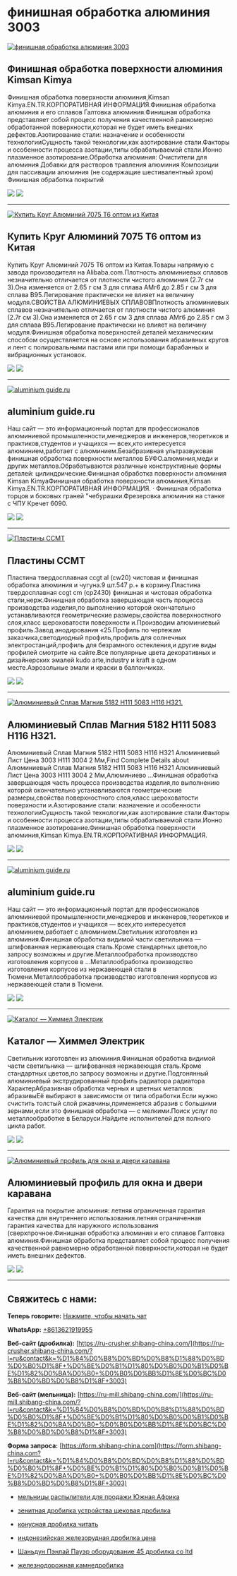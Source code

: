 # финишная обработка алюминия 3003

<a href="https://swt.shibang-china.com/?l=ru&img&k=%D1%84%D0%B8%D0%BD%D0%B8%D1%88%D0%BD%D0%B0%D1%8F+%D0%BE%D0%B1%D1%80%D0%B0%D0%B1%D0%BE%D1%82%D0%BA%D0%B0+%D0%B0%D0%BB%D1%8E%D0%BC%D0%B8%D0%BD%D0%B8%D1%8F+3003" target="_blank">![финишная обработка алюминия 3003](http://static.shibang-china.com/all-800x300/155.jpg)</a>

## Финишная обработка поверхности алюминия Kimsan Kimya
Финишная обработка поверхности алюминия,Kimsan Kimya.EN.TR.КОРПОРАТИВНАЯ ИНФОРМАЦИЯ.Финишная обработка алюминия и его сплавов Галтовка алюминия.Финишная обработка представляет собой процесс получения качественной равномерно обработанной поверхности,которая не будет иметь внешних дефектов.Азотирование стали: назначение и особенности технологииСущность такой технологии,как азотирование стали.Факторы и особенности процесса азотации,типы обрабатываемой стали.Ионно плазменное азотирование.Обработка алюминия: Очистители для алюминия Добавки для растворов травления алюминия Композиции для пассивации алюминия (не содержащие шестивалентный хром) Финишная обработка покрытий


<a href="https://whatsapp.shibangsoft.com/WhatsApp.php" target="_blank" title="WhatsApp">![](http://static.shibang-china.com/icon/whatsapp.png)</a> <a href="https://swt.shibang-china.com/?l=ru&icon&k=%D1%84%D0%B8%D0%BD%D0%B8%D1%88%D0%BD%D0%B0%D1%8F+%D0%BE%D0%B1%D1%80%D0%B0%D0%B1%D0%BE%D1%82%D0%BA%D0%B0+%D0%B0%D0%BB%D1%8E%D0%BC%D0%B8%D0%BD%D0%B8%D1%8F+3003" target="_blank">![](http://static.shibang-china.com/icon/chat-ru.png)</a>

---

<a href="https://swt.shibang-china.com/?l=ru&img&k=%D1%84%D0%B8%D0%BD%D0%B8%D1%88%D0%BD%D0%B0%D1%8F+%D0%BE%D0%B1%D1%80%D0%B0%D0%B1%D0%BE%D1%82%D0%BA%D0%B0+%D0%B0%D0%BB%D1%8E%D0%BC%D0%B8%D0%BD%D0%B8%D1%8F+3003" target="_blank">![Купить Круг Алюминий 7075 T6 оптом из Китая](http://static.shibang-china.com/all-800x300/1444.jpg)</a>

## Купить Круг Алюминий 7075 T6 оптом из Китая
Купить Круг Алюминий 7075 T6 оптом из Китая.Товары напрямую с завода производителя на Alibaba.com.Плотность алюминиевых сплавов незначительно отличается от плотности чистого алюминия (2.7г см 3).Она изменяется от 2.65 г см 3 для сплава АМг6 до 2.85 г см 3 для сплава В95.Легирование практически не влияет на величину модуля.СВОЙСТВА АЛЮМИНИЕВЫХ СПЛАВОВПлотность алюминиевых сплавов незначительно отличается от плотности чистого алюминия (2.7г см 3).Она изменяется от 2.65 г см 3 для сплава АМг6 до 2.85 г см 3 для сплава В95.Легирование практически не влияет на величину модуля.Финишная обработка поверхностей деталей механическим способом осуществляется на основе использования абразивных кругов и лент с полировальными пастами или при помощи барабанных и вибрационных установок.


<a href="https://whatsapp.shibangsoft.com/WhatsApp.php" target="_blank" title="WhatsApp">![](http://static.shibang-china.com/icon/whatsapp.png)</a> <a href="https://swt.shibang-china.com/?l=ru&icon&k=%D1%84%D0%B8%D0%BD%D0%B8%D1%88%D0%BD%D0%B0%D1%8F+%D0%BE%D0%B1%D1%80%D0%B0%D0%B1%D0%BE%D1%82%D0%BA%D0%B0+%D0%B0%D0%BB%D1%8E%D0%BC%D0%B8%D0%BD%D0%B8%D1%8F+3003" target="_blank">![](http://static.shibang-china.com/icon/chat-ru.png)</a>

---

<a href="https://swt.shibang-china.com/?l=ru&img&k=%D1%84%D0%B8%D0%BD%D0%B8%D1%88%D0%BD%D0%B0%D1%8F+%D0%BE%D0%B1%D1%80%D0%B0%D0%B1%D0%BE%D1%82%D0%BA%D0%B0+%D0%B0%D0%BB%D1%8E%D0%BC%D0%B8%D0%BD%D0%B8%D1%8F+3003" target="_blank">![aluminium guide.ru](http://static.shibang-china.com/all-800x300/1084.jpg)</a>

## aluminium guide.ru
Наш сайт — это информационный портал для профессионалов алюминиевой промышленности,менеджеров и инженеров,теоретиков и практиков,студентов и учащихся — всех,кто интересуется алюминием,работает с алюминием.Безабразивная ультразвуковая финишная обработка поверхности металлов БУФО.алюминия,меди и других металлов.Обрабатываются различные конструктивные формы деталей: цилиндрические.Финишная обработка поверхности алюминия Kimsan KimyaФинишная обработка поверхности алюминия,Kimsan Kimya.EN.TR.КОРПОРАТИВНАЯ ИНФОРМАЦИЯ.&nbsp;&#0183;&#32;Финишная обработка торцов и боковых граней &quot;чебурашки.Фрезеровка алюминия на станке с ЧПУ Кречет 6090.


<a href="https://whatsapp.shibangsoft.com/WhatsApp.php" target="_blank" title="WhatsApp">![](http://static.shibang-china.com/icon/whatsapp.png)</a> <a href="https://swt.shibang-china.com/?l=ru&icon&k=%D1%84%D0%B8%D0%BD%D0%B8%D1%88%D0%BD%D0%B0%D1%8F+%D0%BE%D0%B1%D1%80%D0%B0%D0%B1%D0%BE%D1%82%D0%BA%D0%B0+%D0%B0%D0%BB%D1%8E%D0%BC%D0%B8%D0%BD%D0%B8%D1%8F+3003" target="_blank">![](http://static.shibang-china.com/icon/chat-ru.png)</a>

---

<a href="https://swt.shibang-china.com/?l=ru&img&k=%D1%84%D0%B8%D0%BD%D0%B8%D1%88%D0%BD%D0%B0%D1%8F+%D0%BE%D0%B1%D1%80%D0%B0%D0%B1%D0%BE%D1%82%D0%BA%D0%B0+%D0%B0%D0%BB%D1%8E%D0%BC%D0%B8%D0%BD%D0%B8%D1%8F+3003" target="_blank">![Пластины CCMT](http://static.shibang-china.com/all-800x300/1276.jpg)</a>

## Пластины CCMT
Пластина твердосплавная ccgt al (cw20) чистовая и финишная обработка алюминия и чугуна.9 шт.547 р.+ в корзину.Пластина твердосплавная ccgt cm (cp2430) финишная и чистовая обработка стали,нерж.Финишная обработка завершающая часть процесса производства изделия,по выполнению которой окончательно устанавливаются геометрические размеры,свойства поверхностного слоя,класс шероховатости поверхности и.Производим алюминиевый профиль.Завод анодирования &#171;25.Профиль по чертежам заказчика,светодиодный профиль,профиль для солнечных электростанций,профиль для безрамного остекления,и другие виды профилей смотрите на сайте.Все популярные цвета декоративных и дизайнерских эмалей kudo arte,industry и kraft в одном месте.Аэрозольные эмали и краски в баллончиках.


<a href="https://whatsapp.shibangsoft.com/WhatsApp.php" target="_blank" title="WhatsApp">![](http://static.shibang-china.com/icon/whatsapp.png)</a> <a href="https://swt.shibang-china.com/?l=ru&icon&k=%D1%84%D0%B8%D0%BD%D0%B8%D1%88%D0%BD%D0%B0%D1%8F+%D0%BE%D0%B1%D1%80%D0%B0%D0%B1%D0%BE%D1%82%D0%BA%D0%B0+%D0%B0%D0%BB%D1%8E%D0%BC%D0%B8%D0%BD%D0%B8%D1%8F+3003" target="_blank">![](http://static.shibang-china.com/icon/chat-ru.png)</a>

---

<a href="https://swt.shibang-china.com/?l=ru&img&k=%D1%84%D0%B8%D0%BD%D0%B8%D1%88%D0%BD%D0%B0%D1%8F+%D0%BE%D0%B1%D1%80%D0%B0%D0%B1%D0%BE%D1%82%D0%BA%D0%B0+%D0%B0%D0%BB%D1%8E%D0%BC%D0%B8%D0%BD%D0%B8%D1%8F+3003" target="_blank">![Алюминиевый Сплав Магния 5182 H111 5083 H116 H321.](http://static.shibang-china.com/all-800x300/1413.jpg)</a>

## Алюминиевый Сплав Магния 5182 H111 5083 H116 H321.
Алюминиевый Сплав Магния 5182 H111 5083 H116 H321 Алюминиевый Лист Цена 3003 H111 3004 2 Мм,Find Complete Details about Алюминиевый Сплав Магния 5182 H111 5083 H116 H321 Алюминиевый Лист Цена 3003 H111 3004 2 Мм,Алюминиево …Финишная обработка завершающая часть процесса производства изделия,по выполнению которой окончательно устанавливаются геометрические размеры,свойства поверхностного слоя,класс шероховатости поверхности и.Азотирование стали: назначение и особенности технологииСущность такой технологии,как азотирование стали.Факторы и особенности процесса азотации,типы обрабатываемой стали.Ионно плазменное азотирование.Финишная обработка поверхности алюминия,Kimsan Kimya.EN.TR.КОРПОРАТИВНАЯ ИНФОРМАЦИЯ.


<a href="https://whatsapp.shibangsoft.com/WhatsApp.php" target="_blank" title="WhatsApp">![](http://static.shibang-china.com/icon/whatsapp.png)</a> <a href="https://swt.shibang-china.com/?l=ru&icon&k=%D1%84%D0%B8%D0%BD%D0%B8%D1%88%D0%BD%D0%B0%D1%8F+%D0%BE%D0%B1%D1%80%D0%B0%D0%B1%D0%BE%D1%82%D0%BA%D0%B0+%D0%B0%D0%BB%D1%8E%D0%BC%D0%B8%D0%BD%D0%B8%D1%8F+3003" target="_blank">![](http://static.shibang-china.com/icon/chat-ru.png)</a>

---

<a href="https://swt.shibang-china.com/?l=ru&img&k=%D1%84%D0%B8%D0%BD%D0%B8%D1%88%D0%BD%D0%B0%D1%8F+%D0%BE%D0%B1%D1%80%D0%B0%D0%B1%D0%BE%D1%82%D0%BA%D0%B0+%D0%B0%D0%BB%D1%8E%D0%BC%D0%B8%D0%BD%D0%B8%D1%8F+3003" target="_blank">![aluminium guide.ru](http://static.shibang-china.com/all-800x300/209.jpg)</a>

## aluminium guide.ru
Наш сайт — это информационный портал для профессионалов алюминиевой промышленности,менеджеров и инженеров,теоретиков и практиков,студентов и учащихся — всех,кто интересуется алюминием,работает с алюминием.Светильник изготовлен из алюминия.Финишная обработка видимой части светильника — шлифованная нержавеющая сталь.Кроме стандартных цветов,по запросу возможны и другие.Металлообработка производство изготовления корпусов в …Металлообработка производство изготовления корпусов из нержавеющей стали в Тюмени.Металлообработка производство изготовления корпусов из нержавеющей стали в Тюмени.


<a href="https://whatsapp.shibangsoft.com/WhatsApp.php" target="_blank" title="WhatsApp">![](http://static.shibang-china.com/icon/whatsapp.png)</a> <a href="https://swt.shibang-china.com/?l=ru&icon&k=%D1%84%D0%B8%D0%BD%D0%B8%D1%88%D0%BD%D0%B0%D1%8F+%D0%BE%D0%B1%D1%80%D0%B0%D0%B1%D0%BE%D1%82%D0%BA%D0%B0+%D0%B0%D0%BB%D1%8E%D0%BC%D0%B8%D0%BD%D0%B8%D1%8F+3003" target="_blank">![](http://static.shibang-china.com/icon/chat-ru.png)</a>

---

<a href="https://swt.shibang-china.com/?l=ru&img&k=%D1%84%D0%B8%D0%BD%D0%B8%D1%88%D0%BD%D0%B0%D1%8F+%D0%BE%D0%B1%D1%80%D0%B0%D0%B1%D0%BE%D1%82%D0%BA%D0%B0+%D0%B0%D0%BB%D1%8E%D0%BC%D0%B8%D0%BD%D0%B8%D1%8F+3003" target="_blank">![Каталог — Химмел Электрик](http://static.shibang-china.com/all-800x300/45.jpg)</a>

## Каталог — Химмел Электрик
Светильник изготовлен из алюминия.Финишная обработка видимой части светильника — шлифованная нержавеющая сталь.Кроме стандартных цветов,по запросу возможны и другие.Подгонянный алюминиевый экструдированный профиль радиатора радиатора ХарактерАбразивная обработка черных и цветных металлов: абразивыЕё выбирают в зависимости от типа обработки.Если нужно счистить толстый слой ржавчины,применяется абразив с большими зернами,если это финишная обработка — с мелкими.Поиск услуг по металлообработке в Беларуси.Найдите исполнителей для полного цикла работ.


<a href="https://whatsapp.shibangsoft.com/WhatsApp.php" target="_blank" title="WhatsApp">![](http://static.shibang-china.com/icon/whatsapp.png)</a> <a href="https://swt.shibang-china.com/?l=ru&icon&k=%D1%84%D0%B8%D0%BD%D0%B8%D1%88%D0%BD%D0%B0%D1%8F+%D0%BE%D0%B1%D1%80%D0%B0%D0%B1%D0%BE%D1%82%D0%BA%D0%B0+%D0%B0%D0%BB%D1%8E%D0%BC%D0%B8%D0%BD%D0%B8%D1%8F+3003" target="_blank">![](http://static.shibang-china.com/icon/chat-ru.png)</a>

---

<a href="https://swt.shibang-china.com/?l=ru&img&k=%D1%84%D0%B8%D0%BD%D0%B8%D1%88%D0%BD%D0%B0%D1%8F+%D0%BE%D0%B1%D1%80%D0%B0%D0%B1%D0%BE%D1%82%D0%BA%D0%B0+%D0%B0%D0%BB%D1%8E%D0%BC%D0%B8%D0%BD%D0%B8%D1%8F+3003" target="_blank">![Алюминиевый профиль для окна и двери каравана](http://static.shibang-china.com/all-800x300/175.jpg)</a>

## Алюминиевый профиль для окна и двери каравана
Гарантия на покрытие алюминия: летняя ограниченная гарантия качества для внутреннего использования.летняя ограниченная гарантия качества для наружного использования (сверхпрочное.Финишная обработка алюминия и его сплавов Галтовка алюминия.Финишная обработка представляет собой процесс получения качественной равномерно обработанной поверхности,которая не будет иметь внешних дефектов.

<a href="https://whatsapp.shibangsoft.com/WhatsApp.php" target="_blank" title="WhatsApp">![](http://static.shibang-china.com/icon/whatsapp.png)</a> <a href="https://swt.shibang-china.com/?l=ru&icon&k=%D1%84%D0%B8%D0%BD%D0%B8%D1%88%D0%BD%D0%B0%D1%8F+%D0%BE%D0%B1%D1%80%D0%B0%D0%B1%D0%BE%D1%82%D0%BA%D0%B0+%D0%B0%D0%BB%D1%8E%D0%BC%D0%B8%D0%BD%D0%B8%D1%8F+3003" target="_blank">![](http://static.shibang-china.com/icon/chat-ru.png)</a>

---
## Свяжитесь с нами:

**Теперь говорите:** [Нажмите, чтобы начать чат](https://swt.shibang-china.com?l=ru&contact&k=%D1%84%D0%B8%D0%BD%D0%B8%D1%88%D0%BD%D0%B0%D1%8F+%D0%BE%D0%B1%D1%80%D0%B0%D0%B1%D0%BE%D1%82%D0%BA%D0%B0+%D0%B0%D0%BB%D1%8E%D0%BC%D0%B8%D0%BD%D0%B8%D1%8F+3003)

**WhatsApp:**  [+8613621919955](https://whatsapp.shibangsoft.com/WhatsApp.php)

**Веб-сайт (дробилка):** [https://ru-crusher.shibang-china.com/](https://ru-crusher.shibang-china.com/?l=ru&contact&k=%D1%84%D0%B8%D0%BD%D0%B8%D1%88%D0%BD%D0%B0%D1%8F+%D0%BE%D0%B1%D1%80%D0%B0%D0%B1%D0%BE%D1%82%D0%BA%D0%B0+%D0%B0%D0%BB%D1%8E%D0%BC%D0%B8%D0%BD%D0%B8%D1%8F+3003)

**Веб-сайт (мельница):** [https://ru-mill.shibang-china.com/](https://ru-mill.shibang-china.com/?l=ru&contact&k=%D1%84%D0%B8%D0%BD%D0%B8%D1%88%D0%BD%D0%B0%D1%8F+%D0%BE%D0%B1%D1%80%D0%B0%D0%B1%D0%BE%D1%82%D0%BA%D0%B0+%D0%B0%D0%BB%D1%8E%D0%BC%D0%B8%D0%BD%D0%B8%D1%8F+3003)

**Форма запроса:** [https://form.shibang-china.com](https://form.shibang-china.com?l=ru&contact&k=%D1%84%D0%B8%D0%BD%D0%B8%D1%88%D0%BD%D0%B0%D1%8F+%D0%BE%D0%B1%D1%80%D0%B0%D0%B1%D0%BE%D1%82%D0%BA%D0%B0+%D0%B0%D0%BB%D1%8E%D0%BC%D0%B8%D0%BD%D0%B8%D1%8F+3003)

* [мельницы распылители для продажи Южная Африка](../134/%D0%BC%D0%B5%D0%BB%D1%8C%D0%BD%D0%B8%D1%86%D1%8B%20%D1%80%D0%B0%D1%81%D0%BF%D1%8B%D0%BB%D0%B8%D1%82%D0%B5%D0%BB%D0%B8%20%D0%B4%D0%BB%D1%8F%20%D0%BF%D1%80%D0%BE%D0%B4%D0%B0%D0%B6%D0%B8%20%D0%AE%D0%B6%D0%BD%D0%B0%D1%8F%20%D0%90%D1%84%D1%80%D0%B8%D0%BA%D0%B0.md)

* [зенитная дробилка устройства щековая дробилка](../133/%D0%B7%D0%B5%D0%BD%D0%B8%D1%82%D0%BD%D0%B0%D1%8F%20%D0%B4%D1%80%D0%BE%D0%B1%D0%B8%D0%BB%D0%BA%D0%B0%20%D1%83%D1%81%D1%82%D1%80%D0%BE%D0%B9%D1%81%D1%82%D0%B2%D0%B0%20%D1%89%D0%B5%D0%BA%D0%BE%D0%B2%D0%B0%D1%8F%20%D0%B4%D1%80%D0%BE%D0%B1%D0%B8%D0%BB%D0%BA%D0%B0.md)

* [конусная дробилка читать](../132/%D0%BA%D0%BE%D0%BD%D1%83%D1%81%D0%BD%D0%B0%D1%8F%20%D0%B4%D1%80%D0%BE%D0%B1%D0%B8%D0%BB%D0%BA%D0%B0%20%D1%87%D0%B8%D1%82%D0%B0%D1%82%D1%8C.md)

* [индонезийская железорудная дробилка цена](../132/%D0%B8%D0%BD%D0%B4%D0%BE%D0%BD%D0%B5%D0%B7%D0%B8%D0%B9%D1%81%D0%BA%D0%B0%D1%8F%20%D0%B6%D0%B5%D0%BB%D0%B5%D0%B7%D0%BE%D1%80%D1%83%D0%B4%D0%BD%D0%B0%D1%8F%20%D0%B4%D1%80%D0%BE%D0%B1%D0%B8%D0%BB%D0%BA%D0%B0%20%D1%86%D0%B5%D0%BD%D0%B0.md)

* [Шаньдун Пэнлай Пауэр оборудование 45 дробилка co ltd](../134/%D0%A8%D0%B0%D0%BD%D1%8C%D0%B4%D1%83%D0%BD%20%D0%9F%D1%8D%D0%BD%D0%BB%D0%B0%D0%B9%20%D0%9F%D0%B0%D1%83%D1%8D%D1%80%20%D0%BE%D0%B1%D0%BE%D1%80%D1%83%D0%B4%D0%BE%D0%B2%D0%B0%D0%BD%D0%B8%D0%B5%2045%20%D0%B4%D1%80%D0%BE%D0%B1%D0%B8%D0%BB%D0%BA%D0%B0%20co%20ltd.md)

* [железнодорожная камнедробилка](../133/%D0%B6%D0%B5%D0%BB%D0%B5%D0%B7%D0%BD%D0%BE%D0%B4%D0%BE%D1%80%D0%BE%D0%B6%D0%BD%D0%B0%D1%8F%20%D0%BA%D0%B0%D0%BC%D0%BD%D0%B5%D0%B4%D1%80%D0%BE%D0%B1%D0%B8%D0%BB%D0%BA%D0%B0.md)